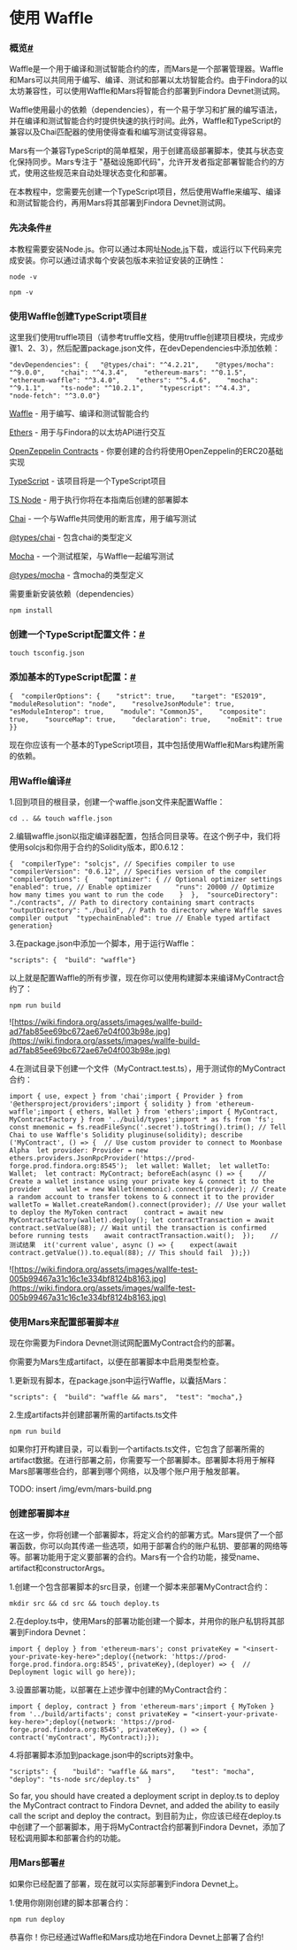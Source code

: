 # 使用 Waffle

### 概览[#](https://wiki.findora.org/docs/dapp/waffle-mars#overview)

Waffle是一个用于编译和测试智能合约的库，而Mars是一个部署管理器。Waffle和Mars可以共同用于编写、编译、测试和部署以太坊智能合约。由于Findora的以太坊兼容性，可以使用Waffle和Mars将智能合约部署到Findora Devnet测试网。

Waffle使用最小的依赖（dependencies），有一个易于学习和扩展的编写语法，并在编译和测试智能合约时提供快速的执行时间。此外，Waffle和TypeScript的兼容以及Chai匹配器的使用使得查看和编写测试变得容易。

Mars有一个兼容TypeScript的简单框架，用于创建高级部署脚本，使其与状态变化保持同步。Mars专注于 "基础设施即代码"，允许开发者指定部署智能合约的方式，使用这些规范来自动处理状态变化和部署。

在本教程中，您需要先创建一个TypeScript项目，然后使用Waffle来编写、编译和测试智能合约，再用Mars将其部署到Findora Devnet测试网。

### 先决条件[#](https://wiki.findora.org/docs/dapp/waffle-mars#prerequisites)

本教程需要安装Node.js。你可以通过本网址[Node.js](https://nodejs.org/)下载，或运行以下代码来完成安装。你可以通过请求每个安装包版本来验证安装的正确性：

   `node -v`

   `npm -v`

### 使用Waffle创建TypeScript项目[#](https://wiki.findora.org/docs/dapp/waffle-mars#use-waffle-to-create-a-typescript-project)

这里我们使用truffle项目（请参考truffle文档，使用truffle创建项目模块，完成步骤1、2、3），然后配置package.json文件，在devDependencies中添加依赖：

`"devDependencies": {   "@types/chai": "^4.2.21",    "@types/mocha": "^9.0.0",    "chai": "^4.3.4",    "ethereum-mars": "^0.1.5",    "ethereum-waffle": "^3.4.0",    "ethers": "^5.4.6",    "mocha": "^9.1.1",    "ts-node": "^10.2.1",    "typescript": "^4.4.3",    "node-fetch": "^3.0.0"}`

[Waffle](https://github.com/EthWorks/Waffle) - 用于编写、编译和测试智能合约

[Ethers](https://github.com/ethers-io/ethers.js/) - 用于与Findora的以太坊API进行交互

[OpenZeppelin Contracts](https://github.com/OpenZeppelin/openzeppelin-contracts) - 你要创建的合约将使用OpenZeppelin的ERC20基础实现

[TypeScript](https://github.com/microsoft/TypeScript) - 该项目将是一个TypeScript项目

[TS Node](https://github.com/TypeStrong/ts-node) - 用于执行你将在本指南后创建的部署脚本

[Chai](https://github.com/chaijs/chai) - 一个与Waffle共同使用的断言库，用于编写测试

[@types/chai](https://github.com/DefinitelyTyped/DefinitelyTyped/tree/HEAD/types/chai) - 包含chai的类型定义

[Mocha](https://github.com/mochajs/mocha) - 一个测试框架，与Waffle一起编写测试

[@types/mocha](https://github.com/DefinitelyTyped/DefinitelyTyped/tree/HEAD/types/mocha) - 含mocha的类型定义

需要重新安装依赖（dependencies）

`npm install`

### 创建一个TypeScript配置文件：[#](https://wiki.findora.org/docs/dapp/waffle-mars#create-a-typescript-configuration-file%EF%BC%9A)

`touch tsconfig.json`

### 添加基本的TypeScript配置：[#](https://wiki.findora.org/docs/dapp/waffle-mars#add-basic-typescript-configuration%EF%BC%9A)

`{  "compilerOptions": {    "strict": true,    "target": "ES2019",    "moduleResolution": "node",    "resolveJsonModule": true,    "esModuleInterop": true,    "module": "CommonJS",    "composite": true,    "sourceMap": true,    "declaration": true,    "noEmit": true  }}`

现在你应该有一个基本的TypeScript项目，其中包括使用Waffle和Mars构建所需的依赖。

### 用Waffle编译[#](https://wiki.findora.org/docs/dapp/waffle-mars#compile-with-waffle)

1.回到项目的根目录，创建一个waffle.json文件来配置Waffle：

`cd .. && touch waffle.json`

2.编辑waffle.json以指定编译器配置，包括合同目录等。在这个例子中，我们将使用solcjs和你用于合约的Solidity版本，即0.6.12：

`{  "compilerType": "solcjs", // Specifies compiler to use  "compilerVersion": "0.6.12", // Specifies version of the compiler  "compilerOptions": {    "optimizer": { // Optional optimizer settings      "enabled": true, // Enable optimizer      "runs": 20000 // Optimize how many times you want to run the code    }  },  "sourceDirectory": "./contracts", // Path to directory containing smart contracts  "outputDirectory": "./build", // Path to directory where Waffle saves compiler output  "typechainEnabled": true // Enable typed artifact generation}`

3.在package.json中添加一个脚本，用于运行Waffle：

`"scripts": {  "build": "waffle"}`

以上就是配置Waffle的所有步骤，现在你可以使用构建脚本来编译MyContract合约了：

`npm run build`

![https://wiki.findora.org/assets/images/wallfe-build-ad7fab85ee69bc672ae67e04f003b98e.jpg](https://wiki.findora.org/assets/images/wallfe-build-ad7fab85ee69bc672ae67e04f003b98e.jpg)

4.在测试目录下创建一个文件（MyContract.test.ts），用于测试你的MyContract合约：

`import { use, expect } from 'chai';import { Provider } from '@ethersproject/providers';import { solidity } from 'ethereum-waffle';import { ethers, Wallet } from 'ethers';import { MyContract, MyContractFactory } from '../build/types';import * as fs from 'fs';
const mnemonic = fs.readFileSync('.secret').toString().trim();
// Tell Chai to use Waffle's Solidity pluginuse(solidity);
describe ('MyContract', () => {  // Use custom provider to connect to Moonbase Alpha  let provider: Provider = new ethers.providers.JsonRpcProvider('https://prod-forge.prod.findora.org:8545');  let wallet: Wallet;  let walletTo: Wallet;  let contract: MyContract;
  beforeEach(async () => {    // Create a wallet instance using your private key & connect it to the provider    wallet = new Wallet(mnemonic).connect(provider);
    // Create a random account to transfer tokens to & connect it to the provider    walletTo = Wallet.createRandom().connect(provider);
    // Use your wallet to deploy the MyToken contract    contract = await new MyContractFactory(wallet).deploy();
    let contractTransaction = await contract.setValue(88);
    // Wait until the transaction is confirmed before running tests    await contractTransaction.wait();  });    // 测试结果  it('current value', async () => {    expect(await contract.getValue()).to.equal(88); // This should fail  });})`

![https://wiki.findora.org/assets/images/wallfe-test-005b99467a31c16c1e334bf8124b8163.jpg](https://wiki.findora.org/assets/images/wallfe-test-005b99467a31c16c1e334bf8124b8163.jpg)

### 使用Mars来配置部署脚本[#](https://wiki.findora.org/docs/dapp/waffle-mars#use-mars-to-configure-the-deployment-script)

现在你需要为Findora Devnet测试网配置MyContract合约的部署。

你需要为Mars生成artifact，以便在部署脚本中启用类型检查。

1.更新现有脚本，在package.json中运行Waffle，以囊括Mars：

`"scripts": {  "build": "waffle && mars",  "test": "mocha",}`

2.生成artifacts并创建部署所需的artifacts.ts文件

`npm run build`

如果你打开构建目录，可以看到一个artifacts.ts文件，它包含了部署所需的artifact数据。在进行部署之前，你需要写一个部署脚本。部署脚本将用于解释Mars部署哪些合约，部署到哪个网络，以及哪个账户用于触发部署。

TODO: insert /img/evm/mars-build.png

### 创建部署脚本[#](https://wiki.findora.org/docs/dapp/waffle-mars#create-deploy-script)

在这一步，你将创建一个部署脚本，将定义合约的部署方式。Mars提供了一个部署函数，你可以向其传递一些选项，如用于部署合约的账户私钥、要部署的网络等等。部署功能用于定义要部署的合约。Mars有一个合约功能，接受name、artifact和constructorArgs。

1.创建一个包含部署脚本的src目录，创建一个脚本来部署MyContract合约：

`mkdir src && cd src && touch deploy.ts`

2.在deploy.ts中，使用Mars的部署功能创建一个脚本，并用你的账户私钥将其部署到Findora Devnet：

`import { deploy } from 'ethereum-mars';
const privateKey = "<insert-your-private-key-here>";deploy({network: 'https://prod-forge.prod.findora.org:8545', privateKey},(deployer) => {  // Deployment logic will go here});`

3.设置部署功能，以部署在上述步骤中创建的MyContract合约：

`import { deploy, contract } from 'ethereum-mars';import { MyToken } from '../build/artifacts';
const privateKey = "<insert-your-private-key-here>";deploy({network: 'https://prod-forge.prod.findora.org:8545', privateKey}, () => {  contract('myContract', MyContract);});`

4.将部署脚本添加到package.json中的scripts对象中。

`"scripts": {    "build": "waffle && mars",    "test": "mocha",    "deploy": "ts-node src/deploy.ts"  }`

So far, you should have created a deployment script in deploy.ts to deploy the MyContract contract to Findora Devnet, and added the ability to easily call the script and deploy the contract。到目前为止，你应该已经在deploy.ts中创建了一个部署脚本，用于将MyContract合约部署到Findora Devnet，添加了轻松调用脚本和部署合约的功能。

### 用Mars部署[#](https://wiki.findora.org/docs/dapp/waffle-mars#use-mars-for-deploy)

如果你已经配置了部署，现在就可以实际部署到Findora Devnet上。

1.使用你刚刚创建的脚本部署合约：

`npm run deploy`

恭喜你！你已经通过Waffle和Mars成功地在Findora Devnet上部署了合约!
